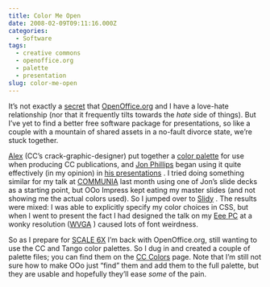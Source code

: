 ```yaml
---
title: Color Me Open
date: 2008-02-09T09:11:16.000Z
categories:
  - Software
tags:
  - creative commons
  - openoffice.org
  - palette
  - presentation
slug: color-me-open
---
```

It’s not exactly a [secret][1]  that [OpenOffice.org][2]  and I have a love-hate relationship (nor that it frequently tilts towards the _hate_ side of things). But I’ve yet to find a better free software package for presentations, so like a couple with a mountain of shared assets in a no-fault divorce state, we’re stuck together.

[Alex][3]  (<span class="caps">CC</span>&#8217;s crack-graphic-designer) put together a [color palette][4]  for use when producing <span class="caps">CC</span> publications, and [Jon Phillips][5]  began using it quite effectively (in my opinion) in [his presentations][6] . I tried doing something similar for my talk at [<span class="caps">COMMUNIA</span>][7]  last month using one of Jon’s slide decks as a starting point, but OOo Impress kept eating my master slides (and not showing me the actual colors used). So I jumped over to [Slidy][8] . The results were mixed: I was able to explicitly specify my color choices in <span class="caps">CSS</span>, but when I went to present the fact I had designed the talk on my [Eee <span class="caps">PC</span>][9]  at a wonky resolution ([<span class="caps">WVGA</span>][10] ) caused lots of font weirdness.

So as I prepare for [<span class="caps">SCALE</span> 6X][11]  I’m back with OpenOffice.org, still wanting to use the <span class="caps">CC</span> and Tango color palettes. So I dug in and created a couple of palette files; you can find them on the [<span class="caps">CC</span> Colors][4]  page. Note that I’m still not sure how to make OOo just “find” them and add them to the full palette, but they are usable and hopefully they’ll ease _some_ of the pain.



 [1]: http://yergler.net/blog/2006/09/25/its-not-a-steaming-pile-of-shit-per-se/
 [2]: http://openoffice.org
 [3]: http://creativecommons.org/about/people#51
 [4]: http://wiki.creativecommons.org/Colors
 [5]: http://creativecommons.org/about/people#53
 [6]: http://www.slideshare.net/rejon
 [7]: http://ws1-2008.communia-project.eu/
 [8]: http://www.w3.org/Talks/Tools/Slidy/
 [9]: http://en.wikipedia.org/wiki/ASUS_Eee_PC
 [10]: http://en.wikipedia.org/wiki/Wide_VGA
 [11]: http://www.socallinuxexpo.org/scale6x/
